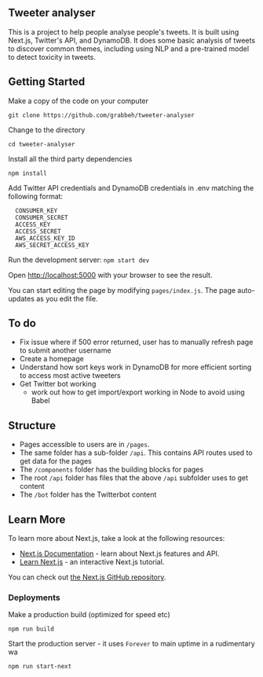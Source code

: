 ## Tweeter analyser

This is a project to help people analyse people's tweets. It is built using Next.js, Twitter's API, and DynamoDB. It does some basic analysis of tweets to discover common themes, including using NLP and a pre-trained model to detect toxicity in tweets.

## Getting Started

Make a copy of the code on your computer

`git clone https://github.com/grabbeh/tweeter-analyser`

Change to the directory

`cd tweeter-analyser`

Install all the third party dependencies

`npm install`

Add Twitter API credentials and DynamoDB credentials in .env matching the following format:

```
  CONSUMER_KEY
  CONSUMER_SECRET
  ACCESS_KEY
  ACCESS_SECRET
  AWS_ACCESS_KEY_ID
  AWS_SECRET_ACCESS_KEY
```

Run the development server:
`npm start dev`

Open [http://localhost:5000](http://localhost:5000) with your browser to see the result.

You can start editing the page by modifying `pages/index.js`. The page auto-updates as you edit the file.

## To do

- Fix issue where if 500 error returned, user has to manually refresh page to submit another username
- Create a homepage
- Understand how sort keys work in DynamoDB for more efficient sorting to access most active tweeters
- Get Twitter bot working
  - work out how to get import/export working in Node to avoid using Babel

## Structure

- Pages accessible to users are in `/pages`.
- The same folder has a sub-folder `/api`. This contains API routes used to get data for the pages
- The `/components` folder has the building blocks for pages
- The root `/api` folder has files that the above `/api` subfolder uses to get content
- The `/bot` folder has the Twitterbot content

## Learn More

To learn more about Next.js, take a look at the following resources:

- [Next.js Documentation](https://nextjs.org/docs) - learn about Next.js features and API.
- [Learn Next.js](https://nextjs.org/learn) - an interactive Next.js tutorial.

You can check out [the Next.js GitHub repository](https://github.com/zeit/next.js/).

### Deployments

Make a production build (optimized for speed etc)

`npm run build`

Start the production server - it uses `Forever` to main uptime in a rudimentary wa

`npm run start-next`
